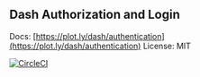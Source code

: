 ## Dash Authorization and Login

Docs: [https://plot.ly/dash/authentication](https://plot.ly/dash/authentication)
License: MIT

[![CircleCI](https://circleci.com/gh/plotly/dash-auth.svg?style=svg)](https://circleci.com/gh/plotly/dash-auth)
